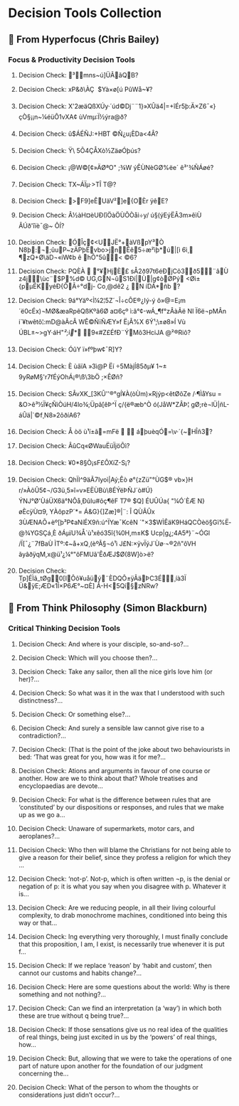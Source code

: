 # Decision Tools Collection

## 🎯 From Hyperfocus (Chris Bailey)

### Focus & Productivity Decision Tools
1. Decision Check: ³mns~ú]ÜÃãQB?

2. Decision Check: xP& ð\ÀÇ  $Yà×ø[ú PûWå~¥?

3. Decision Check: X'2æäQßXÚy·´úd©Dj¨¨1}»XÛä4|=+îÉr5þ:Ä×Z6¯«}çÒ§¡¡n~¼éüÔ1vXA¢ ùVmµ:Ï½ýra@ð?

4. Decision Check: û$ÁÉÑJ:+HBT ©­Ñ¿u¡ÈDa<4Â?

5. Decision Check: Ÿ\ 5Õ4ÇÅXò½ZäøÓþús?

6. Decision Check: ¡@W©[¢»ÄØª­O" ;¾W ýÊÙNèGØ%ëe´ ê³'¾ÑÁøé­?

7. Decision Check: TX~ÁÏµ·>TÎ T@ ?

8. Decision Check: >F9]eÊUäV²]e{OÈr ÿêE?

9. Decision Check: Â½àH¤èUÐ(îÖàÖÙÕÒå ì÷y/ ú§(ýEýËÂ3m»­êìÙ ÂÚð'îïè¯ @~ ÔÍ?

10. Decision Check: ÓÎç¢<UJË°+àVßpY³Ò N8þ:¬;ûuP~zÄPþËvbo>jnÊê5÷æ²ìþ *ú|[ì 6ì¸ ¶zQ+ Ø\äD¬«iW¢b ê hÔ"5û< ©6?

11. Decision Check: PQÈÀ  °¥HjÈ£ sÅ2ð97t6éÐjCõ3ð5¨âÙ z4j \ùc¨$P%d© UG,GN¬ûS1Ðí­|Ù|g¢òØPý <Øì±{pµÉKyéÐ{ÕÃ÷°dj- Co ¸@dê2 ¿ N íDÁ*ñb ?

12. Decision Check: 9á°Yäº<Ì¼2¦5Z´¬Î÷cÔE®¿Iý-ý ô»@=E¡m´ë0cÉx)¬MØ&æaRpêQßKºâ6Ø a¤6çº ì:â°¢-wÁ_¶f°zÂàÃë NI Ï6ë¬pMÂn i`¥twê tõ¦:mD@àÃcÂ WÊ©ÑïÑÆY»f Ë¡Â%X 6Ý¹;\±ø8»Í Vù ÚBL±~>gY·áH"_²;ì_* 9«#Z£ÉfÐ¨ÝMõ3HciJA @²®Riô?

13. Decision Check: ÓûY ï»fºþw¢¯R]Y?

14. Decision Check: È ùâïA »3ì@P Ëí ÷5MàjÍ85ðµ¥ 1~± 9yRøM§'r7fÉýOhÁ¡®\ß\3bÖ ;×ÊØñ?

15. Decision Check: SÂvXK_[3KÛ''®°gÍ¥À(òÙm)×Rjýp<êtØôZe /·¶ÌåYsu = &O>ê³½Ï¥çÑìÒúH/4lo¾;Üpã[êÞ^Ï ç/{ë®æb^Ò ó(JåW*ZÂÞ¦ gØ;rè¬lÜ|ñL-áÛä|`©f¸N8»2ôðíA6?

16. Decision Check: Å òö ù¹ï±ã=mFë   áþuèqÓ=\v·´{~HÎñ3?

17. Decision Check: ÂûCq«ØW auËüÏjöÕì?

18. Decision Check: ¥0*8§Ò¡sF£ÔXíZ-S¡?

19. Decision Check: QhÏI^9äÃ7Iyoì|Aý;Êò ø°{zZü"°ÙG$® vb× }H r/»ÀõÛ5¢¬/G3ü¸5»î=v»EËÙBù\8ÉÝëÞÑJ´ò#Ú}ÝNJ°Ø'ÙáÜX6ä°NÔå ¸ÐûIu#ôç¶êF T7® $Q] ÉUÛÚa{­ "¼Ó´ÈÆ  N}øÈcÿÙ¤9,  YÀ­ôpzP´*= Á&G}{]Zæ]®|¨: Î QÙÂÛx 3ÙÆNAÕ+èº[þ³P¢aNíÉX9ñ:ú^ÏYæ¯KcêN ´"×3$WÌÊäK9HáQCÒèö§Gï%Ë­@¾YGSÇ á¸È ðÁµïU¾Å`ù¹xêó35î{¾0H,m±K$ Ucp|g¿;4A5ª}¨~ÓGl /Ï[¯¿¨7fBaÙ ÌTº:¢~å+xQ¸(èºÃ§¬ó¹ì J£N:×ÿvÏýJ`Ùø·¬® 2ñ"ôVH ãyâðÿqM,x@ü¹¿¼°"ôFMUã'ÊðÆJ$Ø(8W]ò>ë?

20. Decision Check: Tp]ÉÌã_tØg0[IÔô¥uåüý¨ÈDQÔ±ÿÂäÞC3É¸íà3Ï Ü&ÿE;ÆD«1Î×P6Æ°~¤È] Ã-H<5Qí§zNRw?


## 🤔 From Think Philosophy (Simon Blackburn)

### Critical Thinking Decision Tools
1. Decision Check: And where is your disciple, so-and-so?...

2. Decision Check: Which will you choose then?...

3. Decision Check: Take any sailor, then all the nice girls love him (or her)?...

4. Decision Check: So what was it in the wax that I understood with such distinctness?...

5. Decision Check: Or something else?...

6. Decision Check: And surely a sensible law cannot give rise to a contradiction?...

7. Decision Check: (That is the point of the joke about two behaviourists in bed: ‘That was great for you, how was it for me?...

8. Decision Check: Ations and arguments in favour of one course or another. How are we to think about that? Whole treatises and encyclopaedias are devote...

9. Decision Check: For what is the difference between rules that are ‘constituted’ by our dispositions or responses, and rules that we make up as we go a...

10. Decision Check: Unaware of supermarkets, motor cars, and aeroplanes?...

11. Decision Check: Who then will blame the Christians for not being able to give a reason for their belief, since they profess a religion for which they ...

12. Decision Check: ‘not-p’. Not-p, which is often written ¬p, is the denial or negation of p: it is what you say when you disagree with p. Whatever it is...

13. Decision Check: Are we reducing people, in all their living colourful complexity, to drab monochrome machines, conditioned into being this way or that...

14. Decision Check: Ing everything very thoroughly, I must finally conclude that this proposition, I am, I exist, is necessarily true whenever it is put f...

15. Decision Check: If we replace ‘reason’ by ‘habit and custom’, then cannot our customs and habits change?...

16. Decision Check: Here are some questions about the world: Why is there something and not nothing?...

17. Decision Check: Can we find an interpretation (a ‘way’) in which both these are true without q being true?...

18. Decision Check: If those sensations give us no real idea of the qualities of real things, being just excited in us by the ‘powers’ of real things, how...

19. Decision Check: But, allowing that we were to take the operations of one part of nature upon another for the foundation of our judgment concerning the...

20. Decision Check: What of the person to whom the thoughts or considerations just didn’t occur?...

